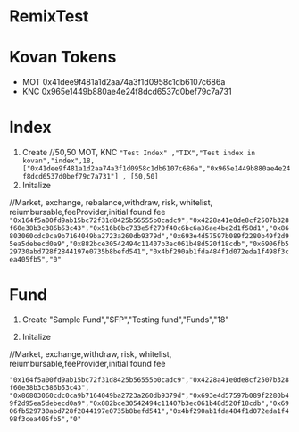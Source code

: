 # RemixTest

# Kovan Tokens

- MOT 0x41dee9f481a1d2aa74a3f1d0958c1db6107c686a
- KNC 0x965e1449b880ae4e24f8dcd6537d0bef79c7a731

# Index

1.  Create
    //50,50 MOT, KNC
    `"Test Index" ,"TIX","Test index in kovan","index",18,["0x41dee9f481a1d2aa74a3f1d0958c1db6107c686a","0x965e1449b880ae4e24f8dcd6537d0bef79c7a731"] , [50,50]`
2.  Initalize

//Market, exchange, rebalance,withdraw, risk, whitelist, reiumbursable,feeProvider,initial found fee
`"0x164f5a00fd9ab15bc72f31d8425b56555b0cadc9","0x4228a41e0de8cf2507b328f60e38b3c386b53c43","0x516b0bc733e5f270f40c6bc6a36ae4be2d1f58d1","0x86803060cdc0ca9b7164049ba2723a260db9379d","0x693e4d57597b089f2280b49f2d95ea5debecd0a9","0x882bce30542494c11407b3ec061b48d520f18cdb","0x6906fb529730abd728f2844197e0735b8befd541","0x4bf290ab1fda484f1d072eda1f498f3cea405fb5","0"`

# Fund

1. Create
"Sample Fund","SFP","Testing fund","Funds","18"

2.  Initalize

//Market, exchange,withdraw, risk, whitelist, reiumbursable,feeProvider,initial found fee

`"0x164f5a00fd9ab15bc72f31d8425b56555b0cadc9","0x4228a41e0de8cf2507b328f60e38b3c386b53c43",
"0x86803060cdc0ca9b7164049ba2723a260db9379d","0x693e4d57597b089f2280b49f2d95ea5debecd0a9","0x882bce30542494c11407b3ec061b48d520f18cdb","0x6906fb529730abd728f2844197e0735b8befd541","0x4bf290ab1fda484f1d072eda1f498f3cea405fb5","0"`